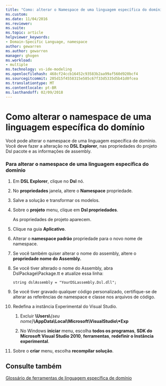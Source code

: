 ```yaml
---
title: "Como: alterar o Namespace de uma linguagem específica do domínio | Microsoft Docs"
ms.custom: 
ms.date: 11/04/2016
ms.reviewer: 
ms.suite: 
ms.topic: article
helpviewer_keywords:
- Domain-Specific Language, namespace
author: gewarren
ms.author: gewarren
manager: ghogen
ms.workload:
- multiple
ms.technology: vs-ide-modeling
ms.openlocfilehash: 468cf24ccb16452c93583b2aa99af560d920bcf4
ms.sourcegitcommit: 205d15f4558315e585c67f33d5335d5b41d0fcea
ms.translationtype: MT
ms.contentlocale: pt-BR
ms.lasthandoff: 02/09/2018
---
```

# <a name="how-to-change-the-namespace-of-a-domain-specific-language"></a>Como alterar o namespace de uma linguagem específica do domínio
Você pode alterar o namespace de uma linguagem específica de domínio. Você deve fazer a alteração no **DSL Explorer**, nas propriedades do projeto Dsl pacote e as informações de assembly.  
  
### <a name="to-change-the-namespace-of-a-domain-specific-language"></a>Para alterar o namespace de uma linguagem específica do domínio  
  
1.  Em **DSL Explorer**, clique no **Dsl** nó.  
  
2.  No **propriedades** janela, altere o **Namespace** propriedade.  
  
3.  Salve a solução e transformar os modelos.  
  
4.  Sobre o **projeto** menu, clique em **Dsl propriedades**.  
  
     As propriedades de projeto aparecem.  
  
5.  Clique na guia **Aplicativo**.  
  
6.  Alterar o **namespace padrão** propriedade para o novo nome de namespace.  
  
7.  Se você também quiser alterar o nome do assembly, altere o **propriedade nome do Assembly.**  
  
8.  Se você tiver alterado o nome do Assembly, abra DslPackage\Package.tt e atualize essa linha:  
  
     `string dslAssembly = "YourDSLassembly.Dsl.dll";`  
  
9. Se você tiver gravado qualquer código personalizado, certifique-se de alterar as referências de namespace e classe nos arquivos de código.  
  
10. Redefina a instância Experimental do Visual Studio.  
  
    1.  Excluir **\Users\\***{seu nome}***\AppData\Local\Microsoft\VisualStudio\\\*Exp**  
  
    2.  No Windows **iniciar** menu, escolha **todos os programas**, **SDK do Microsoft Visual Studio 2010**, **ferramentas**, **redefinir o Instância experimental**.  
  
11. Sobre o **criar** menu, escolha **recompilar solução**.  
  
## <a name="see-also"></a>Consulte também

[Glossário de ferramentas de linguagem específica de domínio](http://msdn.microsoft.com/ca5e84cb-a315-465c-be24-76aa3df276aa)
